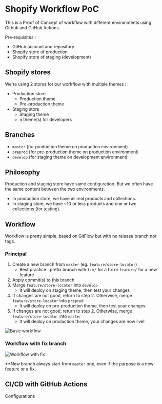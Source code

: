 # Shopify Workflow PoC

This is a Proof of Concept of workflow with different environments using Github and GitHub Actions.

Pre-requisites : 
- GitHub account and repository
- Shopify store of production
- Shopify store of staging (development)

## Shopify stores

We're using 2 stores for our workflow with multiple themes : 
- Production store
  - Production theme
  - Pre-production theme
- Staging store
  - Staging theme
  - n theme(s) for developers

## Branches

- `master` (for production theme on production environment)
- `preprod` (for pre-production theme on production environment)
- `develop` (for staging theme on development environment)

## Philosophy

Production and staging store have same configuration. But we often have the same content between the two environments.
- In production store, we have all real products and collections.
- In staging store, we have ~10 or less products and one or two collections (for testing).

## Workflow

Workflow is pretty simple, based on GitFlow but with no release branch nor tags.

### Principal

1. Create a new branch from `master` (eg. `feature/store-locator`)
    - Best practice : prefix branch with `fix/` for a fix or `feature/` for a new feature
2. Apply commit(s) to this branch
3. Merge `feature/store-locator` into `develop`
    - It will deploy on staging theme, then test your changes
4. If changes are not good, return to step 2. Otherwise, merge `feature/store-locator` into `preprod`
    - It will deploy on pre-production theme, then test your changes 
5. If changes are not good, return to step 2. Otherwise, merge `feature/store-locator` into `master`
    - It will deploy on production theme, your changes are now live!

![Basic workflow](https://user-images.githubusercontent.com/1866496/80381771-b66e1000-88a1-11ea-8039-7deb5842c772.png)

### Workflow with fix branch

![Workflow with fix](https://user-images.githubusercontent.com/1866496/80384661-73ae3700-88a5-11ea-862c-faf6abbb5b5a.png)

**New branch always start from `master` one, even if the purpose is a new feature or a fix.

## CI/CD with GitHub Actions

Configurations
